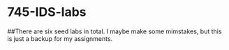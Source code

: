 # 745-IDS-labs

##There are six seed labs in total. I maybe make some mimstakes, but this is just a backup for my assignments.

###
